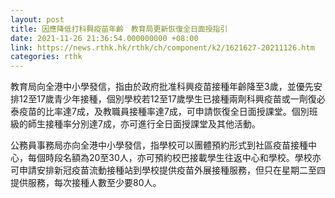 ```yaml
---
layout: post
title: 因應降低打科興疫苗年齡　教育局更新恢復全日面授指引
date: 2021-11-26 21:36:54.000000000 +08:00
link: https://news.rthk.hk/rthk/ch/component/k2/1621627-20211126.htm
categories: rthk
---
```


教育局向全港中小學發信，指由於政府批准科興疫苗接種年齡降至3歲，並優先安排12至17歲青少年接種，個別學校若12至17歲學生已接種兩劑科興疫苗或一劑復必泰疫苗的比率達7成，及教職員接種率達7成，可申請恢復全日面授課堂。個別班級的師生接種率分別達7成，亦可進行全日面授課堂及其他活動。

公務員事務局亦向全港中小學發信，指學校可以團體預約形式到社區疫苗接種中心，每個時段名額為20至30人，亦可預約校巴接載學生往返中心和學校。學校亦可申請安排新冠疫苗流動接種站到學校提供疫苗外展接種服務，但只在星期二至四提供服務，每次接種人數至少要80人。
